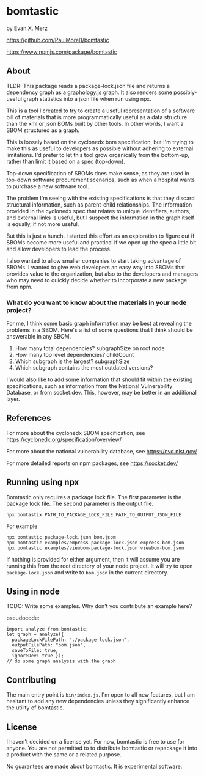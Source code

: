 # bomtastic

by Evan X. Merz

https://github.com/PaulMorel1/bomtastic

https://www.npmjs.com/package/bomtastic

## About

TLDR: This package reads a package-lock.json file and returns a
dependency graph as a [graphology.js](https://www.npmjs.com/package/graphology) graph. It also renders some
possibly-useful graph statistics into a json file when run using
npx.

This is a tool I created to try to create a useful representation
of a software bill of materials that is more programmatically
useful as a data structure than the xml or json BOMs built by other
tools. In other words, I want a SBOM structured as a graph.

This is loosely based on the cyclonedx bom specification, but I'm
trying to make this as useful to developers as possible without
adhering to external limitations. I'd prefer to let this tool grow 
organically from the bottom-up, rather than limit it based on a 
spec (top-down).

Top-down specification of SBOMs does make sense, as they 
are used in top-down software procurement scenarios, such as when
a hospital wants to purchase a new software tool.

The problem I'm seeing with the existing specifications is that
they discard structural information, such as parent-child
relationships. The information provided in the cyclonedx spec that relates to
unique identifiers, authors, and external links is useful,
but I suspect the information in the graph itself is equally,
if not more useful.

But this is just a hunch. I started this effort as an exploration
to figure out if SBOMs become more useful and practical if
we open up the spec a little bit and allow developers to lead the
process.

I also wanted to allow smaller companies to start taking advantage
of SBOMs. I wanted to give web developers an easy way into SBOMs
that provides value to the organization, but also to
the developers and managers who may need to quickly decide
whether to incorporate a new package from npm.

### What do you want to know about the materials in your node project?

For me, I think some basic graph information may be best at
revealing the problems in a SBOM. Here's a list of some 
questions that I think should be answerable in any SBOM.

1. How many total dependencies? subgraphSize on root node
1. How many top level dependencies? childCount
1. Which subgraph is the largest? subgraphSize
1. Which subgraph contains the most outdated versions?

I would also like to add some information that should
fit within the existing specifications, such as information from
the National Vulnerability Database, or from socket.dev.
This, however, may be better in an additional layer.

## References

For more about the cyclonedx SBOM specification,
see https://cyclonedx.org/specification/overview/

For more about the national vulnerability database,
see https://nvd.nist.gov/

For more detailed reports on npm packages,
see https://socket.dev/

## Running using npx

Bomtastic only requires a package lock file. The first parameter
is the package lock file. The second parameter is the output file.

```
npx bomtastix PATH_TO_PACKAGE_LOCK_FILE PATH_TO_OUTPUT_JSON_FILE
```

For example

```
npx bomtastic package-lock.json bom.jsom
npx bomtastic examples/empress-package-lock.json empress-bom.json
npx bomtastic examples/viewbom-package-lock.json viewbom-bom.json
```

If nothing is provided for either argument, then it will assume
you are running this from the root directory of your node project.
It will try to open `package-lock.json` and write to `bom.json` in the
current directory.

## Using in node

TODO: Write some examples. Why don't you contribute an example here?

pseudocode:
```
import analyze from bomtastic;
let graph = analyze({ 
  packageLockFilePath: "./package-lock.json", 
  outputFilePath: "bom.json", 
  saveToFile: true, 
  ignoreDev: true });
// do some graph analysis with the graph
```

## Contributing

The main entry point is `bin/index.js`. I'm open to all new features,
but I am hesitant to add any new dependencies unless they significantly
enhance the utility of bomtastic.

## License

I haven't decided on a license yet. For now, bomtastic is free to
use for anyone. You are not permitted to to distribute
bomtastic or repackage it into a product with the same or a related purpose.

No guarantees are made about bomtastic. It is experimental software.